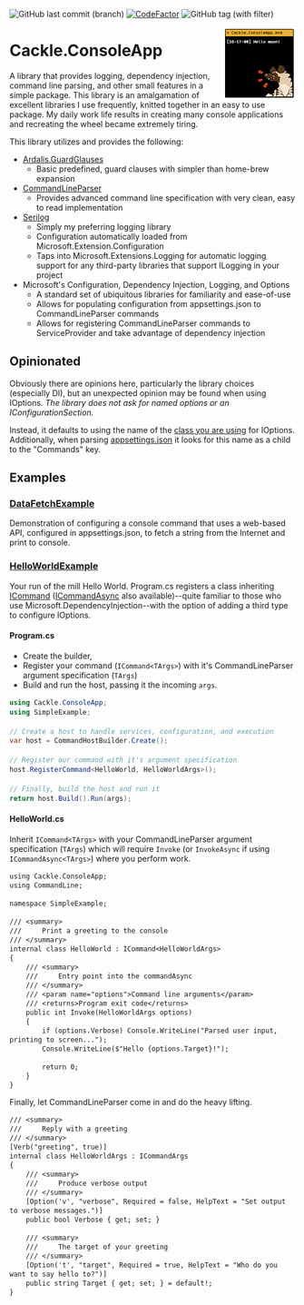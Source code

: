 ![GitHub last commit (branch)](https://img.shields.io/github/last-commit/mrUlrik/Cackle.ConsoleApp/main)
[![CodeFactor](https://www.codefactor.io/repository/github/mrulrik/cackle.consoleapp/badge)](https://www.codefactor.io/repository/github/mrulrik/cackle.consoleapp)
![GitHub tag (with filter)](https://img.shields.io/github/v/tag/mrUlrik/Cackle.ConsoleApp)

<img align="right" alt="Cackle Logo" height="128" width="128" src="https://github.com/mrUlrik/Cackle.ConsoleApp/blob/main/docs/images/package.png?raw=true" />

# Cackle.ConsoleApp
A library that provides logging, dependency injection, command line parsing, and other small features in a simple package. This library is an amalgamation of excellent libraries I use frequently, knitted together in an easy to use package. My daily work life results in creating many console applications and recreating the wheel became extremely tiring.

This library utilizes and provides the following:
* [Ardalis.GuardGlauses](https://github.com/ardalis/GuardClauses)
	* Basic predefined, guard clauses with simpler than home-brew expansion
* [CommandLineParser](https://github.com/commandlineparser/commandline)
	* Provides advanced command line specification with very clean, easy to read implementation
* [Serilog](https://serilog.net/)
	* Simply my preferring logging library
	* Configuration automatically loaded from Microsoft.Extension.Configuration
	* Taps into Microsoft.Extensions.Logging for automatic logging support for any third-party libraries that support ILogging in your project
* Microsoft's Configuration, Dependency Injection, Logging, and Options
	* A standard set of ubiquitous libraries for familiarity and ease-of-use
	* Allows for populating configuration from appsettings.json to CommandLineParser commands
	* Allows for registering CommandLineParser commands to ServiceProvider and take advantage of dependency injection

## Opinionated
Obviously there are opinions here, particularly the library choices (especially DI), but an unexpected opinion may be found when using IOptions. *The library does not ask for named options or an IConfigurationSection.* 

Instead, it defaults to using the name of the [class you are using](https://github.com/mrUlrik/Cackle.ConsoleApp/blob/5e02b73993778983650816ce8e0690fd983358a0/examples/DataFetchExample/Configuration/RandomConfig.cs) for IOptions. Additionally, when parsing [appsettings.json](https://github.com/mrUlrik/Cackle.ConsoleApp/blob/5e02b73993778983650816ce8e0690fd983358a0/examples/DataFetchExample/appsettings.json) it looks for this name as a child to the "Commands" key.

## Examples

### [DataFetchExample](https://github.com/mrUlrik/Cackle.ConsoleApp/tree/bb9ff60b354384cb0426769bfa254e8f4480191f/examples/DataFetchExample)
Demonstration of configuring a console command that uses a web-based API, configured in appsettings.json, to fetch a string from the Internet and print to console.

### [HelloWorldExample](https://github.com/mrUlrik/Cackle.ConsoleApp/tree/bb9ff60b354384cb0426769bfa254e8f4480191f/examples/SimpleExample)
Your run of the mill Hello World. Program.cs registers a class inheriting [ICommand](https://github.com/mrUlrik/Cackle.ConsoleApp/blob/5e02b73993778983650816ce8e0690fd983358a0/src/ICommand.cs) ([ICommandAsync](https://github.com/mrUlrik/Cackle.ConsoleApp/blob/5e02b73993778983650816ce8e0690fd983358a0/src/ICommandAsync.cs) also available)--quite familiar to those who use Microsoft.DependencyInjection--with the option of adding a third type to configure IOptions.

#### Program.cs
* Create the builder,
* Register your command (`ICommand<TArgs>`) with it's CommandLineParser argument specification (`TArgs`)
* Build and run the host, passing it the incoming `args`.
```cs
using Cackle.ConsoleApp;
using SimpleExample;

// Create a host to handle services, configuration, and execution
var host = CommandHostBuilder.Create();

// Register our command with it's argument specification
host.RegisterCommand<HelloWorld, HelloWorldArgs>();

// Finally, build the host and run it
return host.Build().Run(args);
```

#### HelloWorld.cs
Inherit `ICommand<TArgs>` with your CommandLineParser argument specification (`TArgs`) which will require `Invoke` (or `InvokeAsync` if using `ICommandAsync<TArgs>`) where you perform work.
```
using Cackle.ConsoleApp;
using CommandLine;

namespace SimpleExample;

/// <summary>
///     Print a greeting to the console
/// </summary>
internal class HelloWorld : ICommand<HelloWorldArgs>
{
	/// <summary>
	///     Entry point into the commandAsync
	/// </summary>
	/// <param name="options">Command line arguments</param>
	/// <returns>Program exit code</returns>
	public int Invoke(HelloWorldArgs options)
	{
		if (options.Verbose) Console.WriteLine("Parsed user input, printing to screen...");
		Console.WriteLine($"Hello {options.Target}!");

		return 0;
	}
}
```
Finally, let CommandLineParser come in and do the heavy lifting.
```
/// <summary>
///     Reply with a greeting
/// </summary>
[Verb("greeting", true)]
internal class HelloWorldArgs : ICommandArgs
{
	/// <summary>
	///     Produce verbose output
	/// </summary>
	[Option('v', "verbose", Required = false, HelpText = "Set output to verbose messages.")]
	public bool Verbose { get; set; }

	/// <summary>
	///     The target of your greeting
	/// </summary>
	[Option('t', "target", Required = true, HelpText = "Who do you want to say hello to?")]
	public string Target { get; set; } = default!;
}
```
